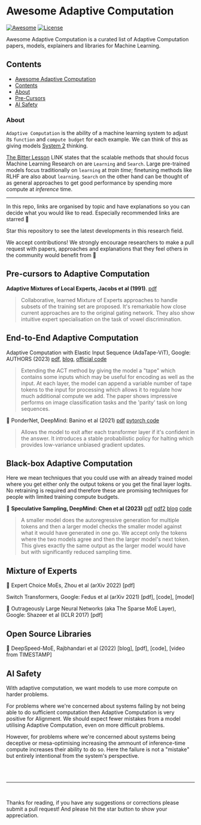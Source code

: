 # Awesome Adaptive Computation

[![Awesome](https://awesome.re/badge.svg)](https://awesome.re)
[![License](https://img.shields.io/badge/License-Apache_2.0-blue.svg)](https://opensource.org/licenses/Apache-2.0)

Awesome Adaptive Computation is a curated list of Adaptive Computation papers, models, explainers and libraries for Machine Learning.

## Contents

- [Awesome Adaptive Computation](#awesome-adaptive-computation)
- [Contents](#contents)
- [About](#about)
- [Pre-Cursors](#pre-cursors-to-adaptive-computation)
  <!-- - [Algorithm](#algorithm) -->
  <!-- - [System](#system)
  - [Application](#application) -->
  <!-- - [Open-Source System](#open-source-system) -->
- [AI Safety](#ai-safety)

### About

`Adaptive Computation` is the ability of a machine learning system to adjust its `function` and `compute budget` for each example. We can think of this as giving models [System 2](https://en.wikipedia.org/wiki/Thinking,_Fast_and_Slow) thinking.

[The Bitter Lesson]() LINK states that the scalable methods that should focus Machine Learning Research on are `Learning` and `Search`. Large pre-trained models focus traditionally on `learning` at _train time_; finetuning methods like RLHF are also about `learning`. `Search` on the other hand can be thought of as general approaches to get good performance by spending more compute at _inference_ time.

---

In this repo, links are organised by topic and have explanations so you can decide what you would like to read. Especially recommended links are starred 🌟

Star this repository to see the latest developments in this research field.

We accept contributions! We strongly encourage researchers to make a pull request with papers, approaches and explanations that they feel others in the community would benefit from 🤗

<!-- Ordered by topic, then date published -->

## Pre-cursors to Adaptive Computation

**Adaptive Mixtures of Local Experts, Jacobs et al (1991)**. [pdf](https://www.cs.toronto.edu/~hinton/absps/jjnh91.pdf)

> Collaborative, learned Mixture of Experts approaches to handle subsets of the training set are proposed.
> It's remarkable how close current approaches are to the original gating network.
> They also show intuitive expert specialisation on the task of vowel discrimination.

## End-to-End Adaptive Computation

Adaptive Computation with Elastic Input Sequence (AdaTape-ViT), Google: AUTHORS (2023) [pdf](https://arxiv.org/pdf/2301.13195.pdf), [blog](https://ai.googleblog.com/2023/08/adatape-foundation-model-with-adaptive.html), [official code](https://github.com/google-research/scenic/blob/main/scenic/projects/adatape/adatape_vit/adatape_vit.py)

> Extending the ACT method by giving the model a "tape" which contains some inputs which may be useful for encoding as well as the input.
> At each layer, the model can append a variable number of tape tokens to the input for processing which allows it to regulate how much additional compute we add.
> The paper shows impressive performs on image classification tasks and the 'parity' task on long sequences.

🌟 PonderNet, DeepMind: Banino et al (2021) [pdf](https://arxiv.org/pdf/2107.05407.pdf) [pytorch code](https://github.com/koayon/ml-replications/tree/main/ponder)

> Allows the model to exit after each transformer layer if it's confident in the answer.
> It introduces a stable probabilistic policy for halting which provides low-variance unbiased gradient updates.

## Black-box Adaptive Computation

Here we mean techniques that you could use with an already trained model where you get either only the output tokens or you get the final layer logits. No retraining is required and therefore these are promising techniques for people with limited training compute budgets.

🌟 **Speculative Sampling, DeepMind: Chen et al (2023)** [pdf](https://arxiv.org/pdf/2302.01318.pdf) [pdf2](https://arxiv.org/pdf/2211.17192.pdf) [blog](https://jaykmody.com/blog/speculative-sampling/) [code](https://github.com/jaymody/speculative-sampling)

> A smaller model does the autoregressive generation for multiple tokens and then a larger model checks the smaller model against what it would have generated in one go. We accept only the tokens where the two models agree and then the larger model's next token.
> This gives exactly the same output as the larger model would have but with significantly reduced sampling time.

## Mixture of Experts

🌟 Expert Choice MoEs, Zhou et al (arXiv 2022) [pdf]

Switch Transformers, Google: Fedus et al (arXiv 2021) [pdf], [code], [model]

🌟 Outrageously Large Neural Networks (aka The Sparse MoE Layer), Google: Shazeer et al (ICLR 2017) [pdf]

## Open Source Libraries

🌟 DeepSpeed-MoE, Rajbhandari et al (2022) [blog], [pdf], [code], [video from TIMESTAMP]

<!-- Chain of Thought

Beam Search -->

<!--

## Survey Papers

## Tools & Agents
One way of varying compute is on some tokens calling out to an external API to complete the token.

## Games

-->

<!-- ## Approaches We're Excited To See Explored More -->

## AI Safety

With adaptive computation, we want models to use more compute on harder problems.

For problems where we're concerned about systems failing by not being able to do sufficient computation then Adaptive Computation is very positive for Alignment. We should expect fewer mistakes from a model utilising Adaptive Computation, even on more difficult problems.

However, for problems where we're concerned about systems being deceptive or mesa-optimising increasing the ammount of inference-time compute increases their ability to do so. Here the failure is not a "mistake" but entirely intentional from the system's perspective.

<br>
<br>

---

<br>

Thanks for reading, if you have any suggestions or corrections please submit a pull request!
And please hit the star button to show your appreciation.

<!-- Soon:

MoE

**Designing Effective Sparse Expert Models, Google: Zoph et al (arXiv 2022)**. [pdf]

---
End to End

Universal Transformer, AUTHORS (2018) -
> Extends the idea of ACT to Transformers by using the number of Transformer Layers as the unit of variable compute. Followed up by PonderNet which refines the idea with a system that works better.

SkipNet: Dynamic Routing in CNNs, Wang et al (2017) [pdf](https://arxiv.org/pdf/1711.09485)

Spatially Adaptive Computation Time for Residual Networks ???

🌟 Adaptive Computation Time (ACT) for RNNs, Graves (2016)

Conditional Computation: Programmable Modulation of Deep Networks, Bengio et al. (2013)

The Early Exit Dilemma in Neural Network Training

-----
Review

A Review of Sparse Expert Models, Fedus et al (2022) [pdf], [video at Stanford], [podcast]

---
Tools

Toolformer

GPT-4 Plugins, OpenAI (2023) [blog], [demo]

---
Games

🌟 Cicero, Meta: AUTHORS (2019) [pdf]

AlphaGo [pdf], [film]

---

🌟 FrugalGPT

Tree of Thought

Asking follow ups? (Ofir Press?)

Debate

---
## Benchmarks

Parity

Complex logic questions

ContextQA location dataset

ARB (DuckAI benchmark)

Citation

-->
